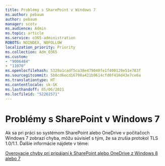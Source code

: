 ```yaml
---
title: Problémy s SharePoint v Windows 7
ms.author: pebaum
author: pebaum
manager: scotv
ms.audience: Admin
ms.topic: article
ms.service: o365-administration
ROBOTS: NOINDEX, NOFOLLOW
localization_priority: Priority
ms.collection: Adm_O365
ms.custom:
- "9006484"
- "11070"
ms.openlocfilehash: 5329a1cadf5ca38e479040fe1f400129e51e783f
ms.sourcegitcommit: 5b0cd6ecd16798a421b9614cfd0f416d43e7ce6a
ms.translationtype: HT
ms.contentlocale: sk-SK
ms.lasthandoff: 05/06/2021
ms.locfileid: "52261571"
---
```

# <a name="issues-with-sharepoint-on-windows-7-machines"></a>Problémy s SharePoint v Windows 7

Ak sa pri práci so systémom SharePoint alebo OneDrive v počítačoch Windows 7 zobrazí chyba, môžu súvisieť s tým, že sa zrušia protokol TLS 1.0/1.1. Ďalšie informácie nájdete v téme:

[Overovacie chyby pri pripájaní k SharePoint alebo OneDrive z Windows 8 alebo 7](https://docs.microsoft.com/sharepoint/troubleshoot/administration/authentication-errors-windows7)



